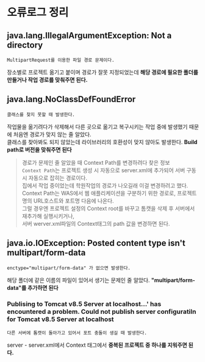 # 오류로그 정리

## java.lang.IllegalArgumentException: Not a directory
```
MultipartRequest를 이용한 파일 경로 문제이다.
```
장소별로 프로젝트 옮기고 붙이며 경로가 잘못 지정되었는데   **해당 경로에 필요한 폴더를 만들거나 작업 경로를 맞춰주면 된다.**



## java.lang.NoClassDefFoundError
```
클래스를 찾지 못할 때 발생한다.
```
작업물을 옮기려다가 삭제해서 다른 곳으로 옮기고 복구시키는 작업 중에 발생했기 때문에 처음엔 경로가 맞지 않는 줄 알았다.   
클래스를 찾아봐도 되지 않았는데 라이브러리의 호환성이 맞지 않아도 발생한다. **Build path로 버전을 맞춰주면 된다**



> 경로가 문제인 줄 알았을 때 Context Path를 변경하려다 찾은 정보   
`Context Path`는 프로젝트 생성 시 자동으로 server.xml에 추가되어 서버 구동 시 자동으로 잡히는 경로이다.   
집에서 작업 중이었는데 학원작업의 경로가 나오길래 이걸 변경하려고 했다.   
Context Path는 WAS에서 웹 애플리케이션을 구분하기 위한 경로로, 프로젝트명의 URL호스트와 포트명 다음에 나온다.   
그럴 경우엔 프로젝트 설정의 Context root를 바꾸고 톰캣을 삭제 후 서버에서 재추가해 실행시키거나,   
서버 werver.xml파일의 Context태그의 path 값을 변경하면 된다.   



## java.io.IOException: Posted content type isn't multipart/form-data
```
enctype="multipart/form-data" 가 없으면 발생한다.
```
해당 폴더에 같은 이름의 파일이 있어서 생기는 문제인 줄 알았다. **"multipart/form-data"를 추가하면 된다**



### Publising to Tomcat v8.5 Server at localhost...' has encountered a problem.   Could not publish server configuratiln for Tomcat v8.5 Server at localhost
```
다른 서버에 톰캣이 돌아가고 있어서 포트 충돌이 생길 때 발생한다.
```
server - server.xml에서 Context 태그에서 **중복된 프로젝트 중 하나를 지워주면 된다.**




